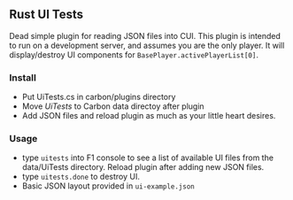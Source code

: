 ## Rust UI Tests

Dead simple plugin for reading JSON files into CUI. This plugin is intended to run on a development server, and assumes you are the only player. It will display/destroy UI components for `BasePlayer.activePlayerList[0]`.

### Install

- Put UiTests.cs in carbon/plugins directory
- Move _UiTests_ to Carbon data directoy after plugin
- Add JSON files and reload plugin as much as your little heart desires.


### Usage

- type `uitests` into F1 console to see a list of available UI files from the data/UiTests directory. Reload plugin after adding new JSON files.
- type `uitests.done` to destroy UI.
- Basic JSON layout provided in `ui-example.json`
